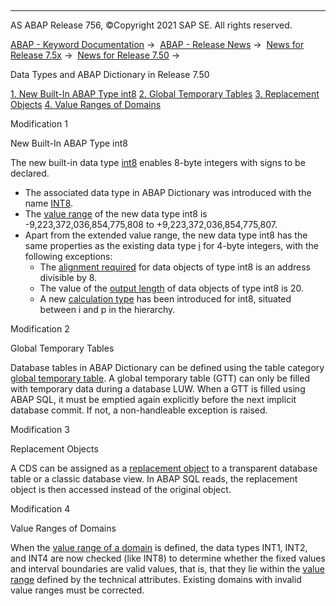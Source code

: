   

* * *

AS ABAP Release 756, ©Copyright 2021 SAP SE. All rights reserved.

[ABAP - Keyword Documentation](javascript:call_link\('abenabap.htm'\)) →  [ABAP - Release News](javascript:call_link\('abennews.htm'\)) →  [News for Release 7.5x](javascript:call_link\('abennews-75.htm'\)) →  [News for Release 7.50](javascript:call_link\('abennews-750.htm'\)) → 

Data Types and ABAP Dictionary in Release 7.50

[1\. New Built-In ABAP Type int8](#!ABAP_MODIFICATION_1@1@)
[2\. Global Temporary Tables](#!ABAP_MODIFICATION_2@2@)
[3\. Replacement Objects](#!ABAP_MODIFICATION_3@3@)
[4\. Value Ranges of Domains](#!ABAP_MODIFICATION_4@4@)

Modification 1   

New Built-In ABAP Type int8

The new built-in data type [int8](javascript:call_link\('abenbuiltin_types_numeric.htm'\)) enables 8-byte integers with signs to be declared.

-   The associated data type in ABAP Dictionary was introduced with the name [INT8](javascript:call_link\('abenddic_builtin_types.htm'\)).
-   The [value range](javascript:call_link\('abenbuiltin_types_numeric.htm'\)) of the new data type int8 is -9,223,372,036,854,775,808 to +9,223,372,036,854,775,807.
-   Apart from the extended value range, the new data type int8 has the same properties as the existing data type [i](javascript:call_link\('abenbuiltin_types_numeric.htm'\)) for 4-byte integers, with the following exceptions:
    -   The [alignment required](javascript:call_link\('abenalignment.htm'\)) for data objects of type int8 is an address divisible by 8.
    -   The value of the [output length](javascript:call_link\('abenwrite_output_length.htm'\)) of data objects of type int8 is 20.
    -   A new [calculation type](javascript:call_link\('abenarith_type.htm'\)) has been introduced for int8, situated between i and p in the hierarchy.

Modification 2   

Global Temporary Tables

Database tables in ABAP Dictionary can be defined using the table category [global temporary table](javascript:call_link\('abenddic_database_tables_gtt.htm'\)). A global temporary table (GTT) can only be filled with temporary data during a database LUW. When a GTT is filled using ABAP SQL, it must be emptied again explicitly before the next implicit database commit. If not, a non-handleable exception is raised.

Modification 3   

Replacement Objects

A CDS can be assigned as a [replacement object](javascript:call_link\('abenddic_replacement_objects.htm'\)) to a transparent database table or a classic database view. In ABAP SQL reads, the replacement object is then accessed instead of the original object.

Modification 4   

Value Ranges of Domains

When the [value range of a domain](javascript:call_link\('abenddic_domains_sema.htm'\)) is defined, the data types INT1, INT2, and INT4 are now checked (like INT8) to determine whether the fixed values and interval boundaries are valid values, that is, that they lie within the [value range](javascript:call_link\('abenddic_builtin_types.htm'\)) defined by the technical attributes. Existing domains with invalid value ranges must be corrected.